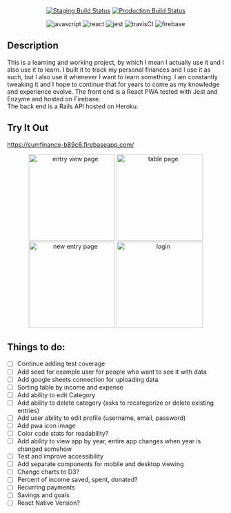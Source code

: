 <p align="center">
  <a href="https://travis-ci.org/travisdock/sum-frontend.svg?branch=staging"><img src="https://img.shields.io/travis/travisdock/sum-frontend/production.svg?style=plastic&label=Staging+Build" alt="Staging Build Status"></a>
  <a href="https://travis-ci.org/travisdock/sum-frontend.svg?branch=production"><img src="https://img.shields.io/travis/travisdock/sum-frontend/production.svg?style=plastic&label=Production+Build" alt="Production Build Status"></a>
</p>

<p align="center">
<img src="https://user-images.githubusercontent.com/36681963/47616844-57ef8800-da98-11e8-8504-89b765c4beaa.png" alt="javascript" title="Written in Javascript">
<img src="https://user-images.githubusercontent.com/36681963/46574153-5a653300-c96d-11e8-92be-113930d0a4e4.png" alt="react" title="Built with React">
<img src="https://user-images.githubusercontent.com/36681963/47617023-27a8e900-da9a-11e8-945e-5c409a0bf4a6.png" alt="jest" title="Tested with Jest">
<img src="https://user-images.githubusercontent.com/36681963/46639150-84b41d80-cb32-11e8-88c5-a7903ffad743.jpg" alt="travisCI" title="Continuous Integration with Travis CI">
<img src="https://user-images.githubusercontent.com/36681963/46583298-b63dc380-ca22-11e8-8d35-e77738726561.jpg" alt="firebase" title="Deployed using Firebase">
</p>

## Description
This is a learning and working project, by which I mean I actually use it and I also use it to learn. I built it to track my personal finances and I use it as such, but I also use it whenever I want to learn something. I am constantly tweaking it and I hope to continue that for years to come as my knowledge and experience evolve. The front end is a React PWA tested with Jest and Enzyme and hosted on Firebase.  
The back end is a Rails API hosted on Heroku.

## Try It Out
https://sumfinance-b89c6.firebaseapp.com/

<p align="center">
<img src="https://user-images.githubusercontent.com/36681963/47618665-018c4480-daac-11e8-8e47-068959636d55.PNG" alt="entry view page" width="200" title="entry view page">
<img src="https://user-images.githubusercontent.com/36681963/47618666-018c4480-daac-11e8-9fa9-2c5e5fdd5693.PNG" alt="table page" width="200" title="table page">
<img src="https://user-images.githubusercontent.com/36681963/47618667-0224db00-daac-11e8-98e5-3249e8c1d03a.PNG" alt="new entry page" width="200" title="new entry page">
<img src="https://user-images.githubusercontent.com/36681963/47618668-0224db00-daac-11e8-8af1-eed23848440a.PNG" alt="login" width="200" title="login page">
</p>

## Things to do:
- [ ] Continue adding test coverage
- [ ] Add seed for example user for people who want to see it with data
- [ ] Add google sheets connection for uploading data
- [ ] Sorting table by income and expense
- [ ] Add ability to edit Category
- [ ] Add ability to delete category (asks to recategorize or delete existing entries)
- [ ] Add user ability to edit profile (username, email, password)
- [ ] Add pwa icon image
- [ ] Color code stats for readability?
- [ ] Add ability to view app by year, entire app changes when year is changed somehow
- [ ] Test and improve accessibility
- [ ] Add separate components for mobile and desktop viewing
- [ ] Change charts to D3?
- [ ] Percent of income saved, spent, donated?
- [ ] Recurring payments
- [ ] Savings and goals
- [ ] React Native Version?
